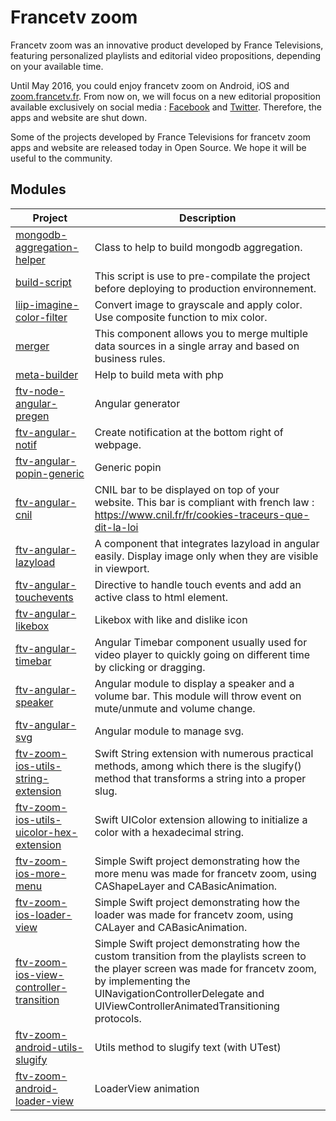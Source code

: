 # Francetv zoom

Francetv zoom was an innovative product developed by France Televisions, featuring personalized playlists and editorial video propositions, depending on your available time.
 
Until May 2016, you could enjoy francetv zoom on Android, iOS and [zoom.francetv.fr](http://zoom.francetv.fr). From now on, we will focus on a new editorial proposition available exclusively on social media : [Facebook](https://www.facebook.com/francetvzoom) and [Twitter](https://twitter.com/francetvzoom). Therefore, the apps and website are shut down.
 
Some of the projects developed by France Televisions for francetv zoom apps and website are released today in Open Source. We hope it will be useful to the community. 

## Modules

|Project|Description|
|-------|-----------|
|[mongodb-aggregation-helper](https://github.com/francetv/mongodb-aggregation-helper)|Class to help to build mongodb aggregation.|
|[build-script](https://github.com/francetv/build-script)|This script is use to pre-compilate the project before deploying to production environnement.|
|[liip-imagine-color-filter](https://github.com/francetv/liip-imagine-color-filter)|Convert image to grayscale and apply color. Use composite function to mix color.|
|[merger](https://github.com/francetv/merger)|This component allows you to merge multiple data sources in a single array and based on business rules.|
|[meta-builder](https://github.com/francetv/meta-builder)|Help to build meta with php|
|[ftv-node-angular-pregen](https://github.com/francetv/ftv-node-angular-pregen)|Angular generator|
|[ftv-angular-notif](https://github.com/francetv/ftv-angular-notif)|Create notification at the bottom right of webpage.|
|[ftv-angular-popin-generic](https://github.com/francetv/ftv-angular-popin-generic)|Generic popin|
|[ftv-angular-cnil](https://github.com/francetv/ftv-angular-cnil)|CNIL bar to be displayed on top of your website. This bar is compliant with french law : https://www.cnil.fr/fr/cookies-traceurs-que-dit-la-loi|
|[ftv-angular-lazyload](https://github.com/francetv/ftv-angular-lazyload)|A component that integrates lazyload in angular easily. Display image only when they are visible in viewport.|
|[ftv-angular-touchevents](https://github.com/francetv/ftv-angular-touchevents)|Directive to handle touch events and add an active class to html element.|
|[ftv-angular-likebox](https://github.com/francetv/ftv-angular-likebox)|Likebox with like and dislike icon|
|[ftv-angular-timebar](https://github.com/francetv/ftv-angular-timebar)|Angular Timebar component usually used for video player to quickly going on different time by clicking or dragging.|
|[ftv-angular-speaker](https://github.com/francetv/ftv-angular-speaker)|Angular module to display a speaker and a volume bar. This module will throw event on mute/unmute and volume change.|
|[ftv-angular-svg](https://github.com/francetv/ftv-angular-svg)|Angular module to manage svg.|
|[ftv-zoom-ios-utils-string-extension](https://github.com/francetv/ftv-zoom-ios-utils-string-extension)|Swift String extension with numerous practical methods, among which there is the slugify() method that transforms a string into a proper slug.|
|[ftv-zoom-ios-utils-uicolor-hex-extension](https://github.com/francetv/ftv-zoom-ios-utils-uicolor-hex-extension)|Swift UIColor extension allowing to initialize a color with a hexadecimal string.|
|[ftv-zoom-ios-more-menu](https://github.com/francetv/ftv-zoom-ios-more-menu)|Simple Swift project demonstrating how the more menu was made for francetv zoom, using CAShapeLayer and CABasicAnimation.|
|[ftv-zoom-ios-loader-view](https://github.com/francetv/ftv-zoom-ios-loader-view)|Simple Swift project demonstrating how the loader was made for francetv zoom, using CALayer and CABasicAnimation.|
|[ftv-zoom-ios-view-controller-transition](https://github.com/francetv/ftv-zoom-ios-view-controller-transition)|Simple Swift project demonstrating how the custom transition from the playlists screen to the player screen was made for francetv zoom, by implementing the UINavigationControllerDelegate and UIViewControllerAnimatedTransitioning protocols.|
|[ftv-zoom-android-utils-slugify](https://github.com/francetv/ftv-zoom-android-utils-slugify)|Utils method to slugify text (with UTest)|
|[ftv-zoom-android-loader-view](https://github.com/francetv/ftv-zoom-android-loader-view)|LoaderView animation|

